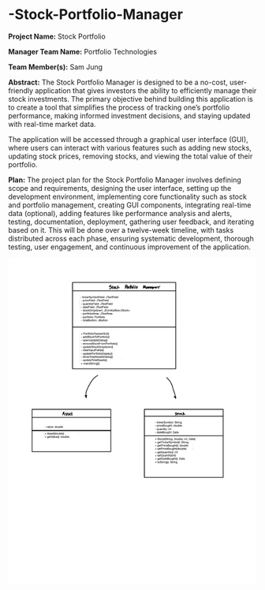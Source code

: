 # -Stock-Portfolio-Manager

**Project Name:** Stock Portfolio 

**Manager Team Name:** Portfolio Technologies 

**Team Member(s):** Sam Jung

**Abstract:**
The Stock Portfolio Manager is designed to be a no-cost, user-friendly application that gives investors the ability to efficiently manage their stock investments. The primary objective behind building this application is to create a tool that simplifies the process of tracking one’s portfolio performance, making informed investment decisions, and staying updated with real-time market data.

The application will be accessed through a graphical user interface (GUI), where users can interact with various features such as adding new stocks, updating stock prices, removing stocks, and viewing the total value of their portfolio.

**Plan:**
The project plan for the Stock Portfolio Manager involves defining scope and requirements, designing the user interface, setting up the development environment, implementing core functionality such as stock and portfolio management, creating GUI components, integrating real-time data (optional), adding features like performance analysis and alerts, testing, documentation, deployment, gathering user feedback, and iterating based on it. This will be done over a twelve-week timeline, with tasks distributed across each phase, ensuring systematic development, thorough testing, user engagement, and continuous improvement of the application.

![UML](UML.png)
